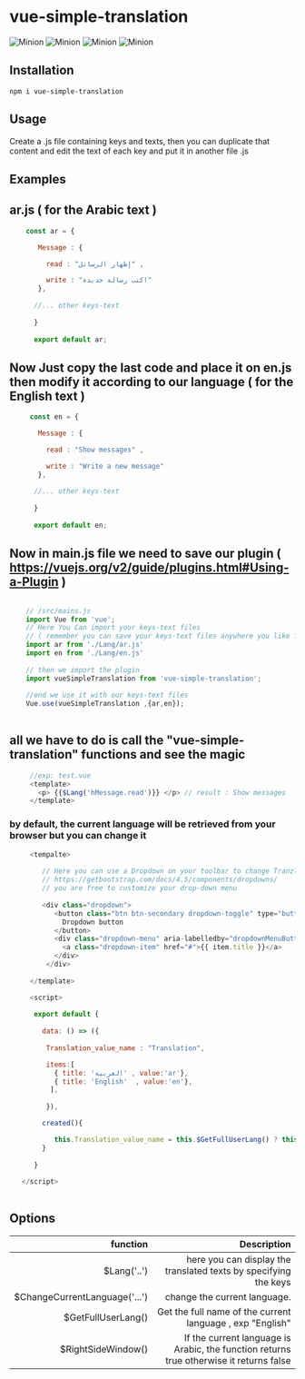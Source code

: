 # vue-simple-translation

![Minion](https://img.shields.io/badge/vue-2.x-green)
![Minion](https://img.shields.io/badge/build-passing-green)
![Minion](https://img.shields.io/badge/license-MIT-red)
![Minion](https://img.shields.io/badge/npm-v1.0.2-red)

## Installation

    npm i vue-simple-translation
    
## Usage

Create a .js file containing keys and texts, then you can duplicate that content and edit the text of each key and put it in another file .js

## Examples

## ar.js ( for the Arabic  text )
 
``` js   
    const ar = {

       Message : {

         read : "إظهار الرسائل" ,

         write : "اكتب رسالة جديدة"
       },
      
      //... other keys-text
      
      }
      
      export default ar; 
```

## Now Just copy the last code and place it on en.js then modify it according to our language ( for the English text )

``` js
     const en = {

       Message : {

         read : "Show messages" ,

         write : "Write a new message"
       },
      
      //... other keys-text
      
      }
      
      export default en; 
```

 ## Now in main.js file we need to save our plugin ( https://vuejs.org/v2/guide/plugins.html#Using-a-Plugin ) 

``` js

    // /src/mains.js
    import Vue from 'vue';
    // Here You Can import your keys-text files 
    // ( remember you can save your keys-text files anywhere you like for my case I choose to save them in /src/Lang/... )
    import ar from './Lang/ar.js'
    import en from './Lang/en.js'
    
    // then we import the plugin
    import vueSimpleTranslation from 'vue-simple-translation';
    
    //end we use it with our keys-text files
    Vue.use(vueSimpleTranslation ,{ar,en});
    
```
## all we have to do is call the "vue-simple-translation" functions and see the magic

``` js  
     //exp: test.vue
     <template>
       <p> {{$Lang('hMessage.read')}} </p> // result : Show messages
     </template>
```    
### by default, the current language will be retrieved from your browser but you can change it

``` js
     <tempalte>
        
        // Here you can use a Dropdown on your toolbar to change Tranzlation using $ChangeCurrentLanguage() in my case i use Bootstrap v4.5
        // https://getbootstrap.com/docs/4.5/components/dropdowns/  
        // you are free to customize your drop-down menu
        
        <div class="dropdown">
           <button class="btn btn-secondary dropdown-toggle" type="button" id="dropdownMenuButton" data-toggle="dropdown" aria-haspopup="true" aria-expanded="false">
             Dropdown button
           </button>
           <div class="dropdown-menu" aria-labelledby="dropdownMenuButton" v-for="(item, index) in items"  :key="index"  @click="$ChangeCurrentLanguage(item.value)" >
             <a class="dropdown-item" href="#">{{ item.title }}</a>
           </div>
         </div>
         
     </template>
```

``` js
     <script>
     
      export default {
      
        data: () => ({
        
         Translation_value_name : "Translation",

         items:[
           { title: 'العربية' , value:'ar'},
           { title: 'English'  , value:'en'},  
          ],
          
         }),

        created(){

           this.Translation_value_name = this.$GetFullUserLang() ? this.$GetFullUserLang()  : "Translation" ; 
        }
    
      }
      
   </script>
  
 ```
 
 ## Options
 
 
| function	 | Description
| ------:| -----------:|
| $Lang('..')  | here you can display the translated texts by specifying the keys |
| $ChangeCurrentLanguage('...') | change the current language. |
| $GetFullUserLang()    | Get the full name of the current language , exp "English" |
| $RightSideWindow()   | If the current language is Arabic, the function returns true otherwise it returns false |
